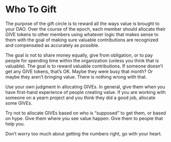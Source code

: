 # Who To Gift

The purpose of the gift circle is to reward all the ways value is brought to your DAO. Over the course of the epoch, each member should allocate their GIVE tokens to other members using whatever logic that makes sense to them with the goal of making sure valuable contributions are recognized and compensated as accurately as possible.

The goal is not to share money equally, give from obligation, or to pay people for spending time within the organization \(unless you think that is valuable\). The goal is to reward valuable contributions. If someone doesn’t get any GIVE tokens, that’s OK. Maybe they were busy that month? Or maybe they aren’t bringing value. There is nothing wrong with that.

Use your own judgment in allocating GIVEs. In general, give them when you have first-hand experience of people creating value. If you are working with someone on a yearn project and you think they did a good job, allocate some GIVEs.

Try not to allocate GIVEs based on who is “supposed” to get them, or based on hype. Give them where you see value happen. Give them to people that help you.

Don’t worry too much about getting the numbers right, go with your heart.

